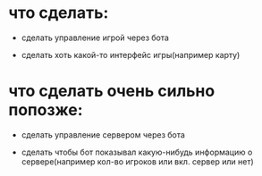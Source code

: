  # что сделать:
- сделать управление игрой через бота

- сделать хоть какой-то интерфейс игры(например карту)

# что сделать очень сильно попозже:
- сделать управление сервером через бота
 
- сделать чтобы бот показывал какую-нибудь информацию о сервере(например кол-во игроков или вкл. сервер или нет)
